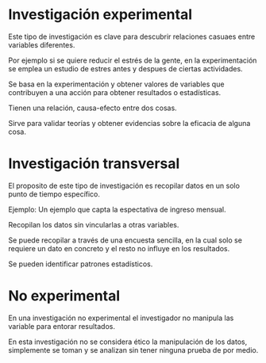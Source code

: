 # Investigación experimental

Este tipo de investigación es clave para descubrir relaciones casuaes entre variables diferentes.

Por ejemplo si se quiere reducir el estrés de la gente, en la experimentación se emplea un estudio de estres antes y despues de ciertas actividades.

Se basa en la experimentación y obtener valores de variables que contribuyen a una acción para obtener resultados o estadísticas.

Tienen una relación, causa-efecto entre dos cosas.

Sirve para validar teorías y obtener evidencias sobre la eficacia de alguna cosa. 

# Investigación transversal

El proposito de este tipo de investigación es recopilar datos en un solo punto de tiempo específico.

Ejemplo: Un ejemplo que capta la espectativa de ingreso mensual.

Recopilan los datos sin vincularlas a otras variables.

Se puede recopilar a través de una encuesta sencilla, en la cual solo se requiere un dato en concreto y el resto no influye en los resultados.

Se pueden identificar patrones  estadísticos.

# No experimental

En una investigación no experimental el investigador no manipula las variable para entorar resultados.

En esta investigación no se considera ético la manipulación de los datos, simplemente se toman y se analizan sin tener ninguna prueba de por medio.


